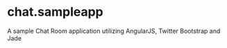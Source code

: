 chat.sampleapp
==============

A sample Chat Room application utilizing AngularJS, Twitter Bootstrap and Jade
